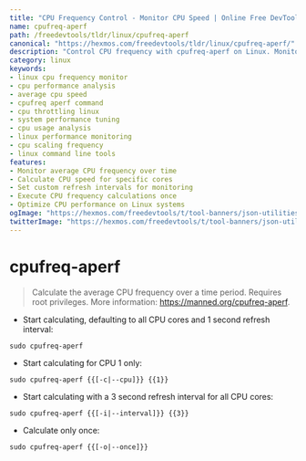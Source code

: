 ```yaml
---
title: "CPU Frequency Control - Monitor CPU Speed | Online Free DevTools by Hexmos"
name: cpufreq-aperf
path: /freedevtools/tldr/linux/cpufreq-aperf
canonical: "https://hexmos.com/freedevtools/tldr/linux/cpufreq-aperf/"
description: "Control CPU frequency with cpufreq-aperf on Linux. Monitor CPU speed and performance to optimize system resources. Free online tool, no registration required."
category: linux
keywords:
- linux cpu frequency monitor
- cpu performance analysis
- average cpu speed
- cpufreq aperf command
- cpu throttling linux
- system performance tuning
- cpu usage analysis
- linux performance monitoring
- cpu scaling frequency
- linux command line tools
features:
- Monitor average CPU frequency over time
- Calculate CPU speed for specific cores
- Set custom refresh intervals for monitoring
- Execute CPU frequency calculations once
- Optimize CPU performance on Linux systems
ogImage: "https://hexmos.com/freedevtools/t/tool-banners/json-utilities-banner.png"
twitterImage: "https://hexmos.com/freedevtools/t/tool-banners/json-utilities-banner.png"
---
```


# cpufreq-aperf

> Calculate the average CPU frequency over a time period.
> Requires root privileges.
> More information: <https://manned.org/cpufreq-aperf>.

- Start calculating, defaulting to all CPU cores and 1 second refresh interval:

`sudo cpufreq-aperf`

- Start calculating for CPU 1 only:

`sudo cpufreq-aperf {{[-c|--cpu]}} {{1}}`

- Start calculating with a 3 second refresh interval for all CPU cores:

`sudo cpufreq-aperf {{[-i|--interval]}} {{3}}`

- Calculate only once:

`sudo cpufreq-aperf {{[-o|--once]}}`
